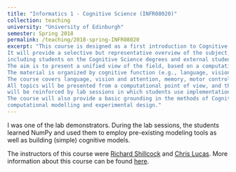 ```yaml
---
title: "Informatics 1 - Cognitive Science (INFR08020)"
collection: teaching
university: "University of Edinburgh"
semester: Spring 2018
permalink: /teaching/2018-spring-INFR08020
excerpt: "This course is designed as a first introduction to Cognitive Science. 
It will provide a selective but representative overview of the subject, suitable for all interested students, 
including students on the Cognitive Science degrees and external students. 
The aim is to present a unified view of the field, based on a computational approach to analysing cognition. 
The material is organized by cognitive function (e.g., language, vision), rather than by subdiscipline (e.g., psychology, neuroscience). 
The course covers language, vision and attention, memory, motor control and action, and reasoning and generalization. 
All topics will be presented from a computational point of view, and this perspective
will be reinforced by lab sessions in which students use implementations of cognitive models. 
The course will also provide a basic grounding in the methods of Cognitive Science, focusing on
computational modelling and experimental design."
---
```


I was one of the lab demonstrators. 
During the lab sessions, the students learned NumPy and used them to employ pre-existing modeling tools
as well as building (simple) cognitive models.

The instructors of this course were
[Richard Shillcock](https://sites.google.com/site/rcspplsinf/home) and 
[Chris Lucas](http://homepages.inf.ed.ac.uk/clucas2/). 
More information about this course can be found [here](http://www-test.drps.ed.ac.uk/17-18/dpt/cxinfr08020.htm).
